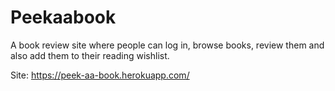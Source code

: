 # Peekaabook
A book review site where people can log in, browse books, review them and also add them to their reading wishlist.

Site: https://peek-aa-book.herokuapp.com/
